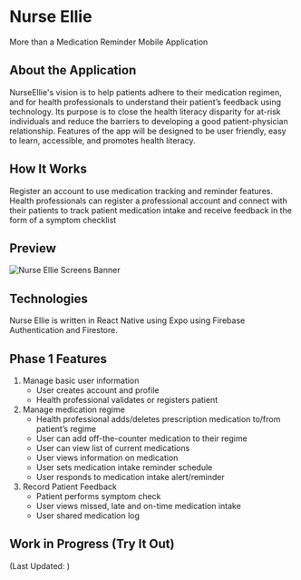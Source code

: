 # Nurse Ellie
More than a Medication Reminder Mobile Application

## About the Application
NurseEllie's vision is to help patients adhere to their medication regimen, and for health professionals to understand their patient’s feedback using technology. Its purpose is to close the health literacy disparity for at-risk individuals and reduce the barriers to developing a good patient-physician relationship. Features of the app will be designed to be user friendly, easy to learn, accessible, and promotes health literacy.  

## How It Works 
Register an account to use medication tracking and reminder features. Health professionals can register a professional account and connect with their patients to track patient medication intake and receive feedback in the form of a symptom checklist 

## Preview 
![Nurse Ellie Screens Banner](https://github.com/team01-nurse-ellie/Nurse-Ellie/documentation-resources/Demo.jpg "Demo Screens")

## Technologies
Nurse Ellie is written in React Native using Expo using Firebase Authentication and Firestore. 

## Phase 1 Features
1. Manage basic user information
    * User creates account and profile 
    * Health professional validates or registers patient 
2. Manage medication regime
    * Health professional adds/deletes prescription medication to/from patient’s regime 
    * User can add off-the-counter medication to their regime 
    * User can view list of current medications 
    * User views information on medication 
    * User sets medication intake reminder schedule 
    * User responds to medication intake alert/reminder 
3. Record Patient Feedback
    * Patient performs symptom check 
    * User views missed, late and on-time medication intake 
    * User shared medication log 

## Work in Progress (Try It Out)

(Last Updated: )